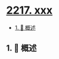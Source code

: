 # [2217. xxx](https://github.com/Tdahuyou/TNotes.leetcode/tree/main/notes/2217.%20xxx)

<!-- region:toc -->

- [1. 📝 概述](#1--概述)

<!-- endregion:toc -->

## 1. 📝 概述
